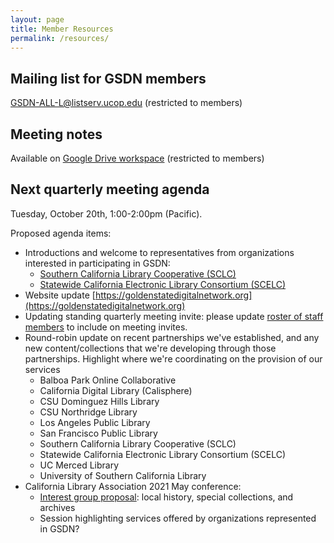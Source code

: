 ```yaml
---
layout: page
title: Member Resources
permalink: /resources/
---
```



## Mailing list for GSDN members
[GSDN-ALL-L@listserv.ucop.edu](mailto:GSDN-ALL-L@listserv.ucop.edu) (restricted to members)

## Meeting notes
Available on [Google Drive workspace](https://drive.google.com/drive/folders/0B0u7vIrviMsaMkY3T2pXZGZsYms) (restricted to members)

## Next quarterly meeting agenda 
Tuesday, October 20th, 1:00-2:00pm (Pacific).

Proposed agenda items:
* Introductions and welcome to representatives from organizations interested in participating in GSDN:
  - [Southern California Library Cooperative (SCLC)](https://socallibraries.org/)
  - [Statewide California Electronic Library Consortium (SCELC)](https://www.scelc.org/)
* Website update [https://goldenstatedigitalnetwork.org](https://goldenstatedigitalnetwork.org)
* Updating standing quarterly meeting invite: please update [roster of staff members](https://docs.google.com/document/d/16_UgzEIIMVAXrefnaag1BqkKVJPmmm5W6rcMDH1sLxc/edit?usp=sharing) to include on meeting invites.
* Round-robin update on recent partnerships we've established, and any new content/collections that we're developing through those partnerships. Highlight where we're coordinating on the provision of our services
  - Balboa Park Online Collaborative
  - California Digital Library (Calisphere)
  - CSU Dominguez Hills Library
  - CSU Northridge Library
  - Los Angeles Public Library
  - San Francisco Public Library
  - Southern California Library Cooperative (SCLC)
  - Statewide California Electronic Library Consortium (SCELC)
  - UC Merced Library
  - University of Southern California Library
* California Library Association 2021 May conference: 
  - [Interest group proposal](https://www.cla-net.org/page/363): local history, special collections, and archives
  - Session highlighting services offered by organizations represented in GSDN?



